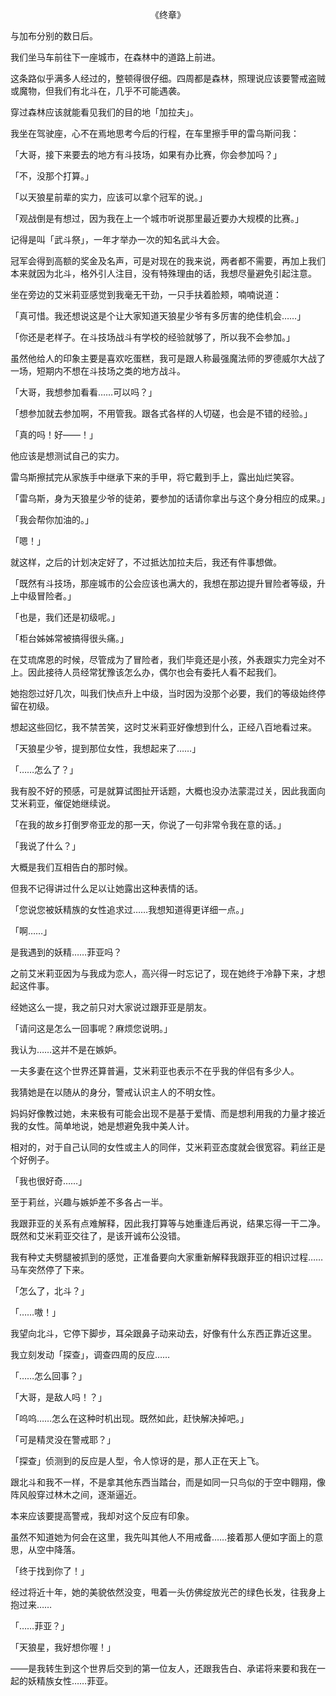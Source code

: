 <p align="center">《终章》</p>

与加布分别的数日后。

我们坐马车前往下一座城市，在森林中的道路上前进。

这条路似乎满多人经过的，整顿得很仔细。四周都是森林，照理说应该要警戒盗贼或魔物，但我们有北斗在，几乎不可能遇袭。

穿过森林应该就能看见我们的目的地「加拉夫」。

我坐在驾驶座，心不在焉地思考今后的行程，在车里擦手甲的雷乌斯问我：

「大哥，接下来要去的地方有斗技场，如果有办比赛，你会参加吗？」

「不，没那个打算。」

「以天狼星前辈的实力，应该可以拿个冠军的说。」

「观战倒是有想过，因为我在上一个城市听说那里最近要办大规模的比赛。」

记得是叫「武斗祭」，一年才举办一次的知名武斗大会。

冠军会得到高额的奖金及名声，可是对现在的我来说，两者都不需要，再加上我们本来就因为北斗，格外引人注目，没有特殊理由的话，我想尽量避免引起注意。

坐在旁边的艾米莉亚感觉到我毫无干劲，一只手扶着脸颊，喃喃说道：

「真可惜。我还想说这是个让大家知道天狼星少爷有多厉害的绝佳机会……」

「你还是老样子。在斗技场战斗有学校的经验就够了，所以我不会参加。」

虽然他给人的印象主要是喜欢吃蛋糕，我可是跟人称最强魔法师的罗德威尔大战了一场，短期内不想在斗技场之类的地方战斗。

「大哥，我想参加看看……可以吗？」

「想参加就去参加啊，不用管我。跟各式各样的人切磋，也会是不错的经验。」

「真的吗！好——！」

他应该是想测试自己的实力。

雷乌斯擦拭完从家族手中继承下来的手甲，将它戴到手上，露出灿烂笑容。

「雷乌斯，身为天狼星少爷的徒弟，要参加的话请你拿出与这个身分相应的成果。」

「我会帮你加油的。」

「嗯！」

就这样，之后的计划决定好了，不过抵达加拉夫后，我还有件事想做。

「既然有斗技场，那座城市的公会应该也满大的，我想在那边提升冒险者等级，升上中级冒险者。」

「也是，我们还是初级呢。」

「柜台姊姊常被搞得很头痛。」

在艾琉席恩的时候，尽管成为了冒险者，我们毕竟还是小孩，外表跟实力完全对不上。因此接待人员经常犹豫该怎么办，偶尔也会有委托人看不起我们。

她抱怨过好几次，叫我们快点升上中级，当时因为没那个必要，我们的等级始终停留在初级。

想起这些回忆，我不禁苦笑，这时艾米莉亚好像想到什么，正经八百地看过来。

「天狼星少爷，提到那位女性，我想起来了……」

「……怎么了？」

我有股不好的预感，可是就算试图扯开话题，大概也没办法蒙混过关，因此我面向艾米莉亚，催促她继续说。

「在我的故乡打倒罗帝亚龙的那一天，你说了一句非常令我在意的话。」

「我说了什么？」

大概是我们互相告白的那时候。

但我不记得讲过什么足以让她露出这种表情的话。

「您说您被妖精族的女性追求过……我想知道得更详细一点。」

「啊……」

是我遇到的妖精……菲亚吗？

之前艾米莉亚因为与我成为恋人，高兴得一时忘记了，现在她终于冷静下来，才想起这件事。

经她这么一提，我之前只对大家说过跟菲亚是朋友。

「请问这是怎么一回事呢？麻烦您说明。」

我认为……这并不是在嫉妒。

一夫多妻在这个世界还算普遍，艾米莉亚也表示不在乎我的伴侣有多少人。

我猜她是在以随从的身分，警戒认识主人的不明女性。

妈妈好像教过她，未来极有可能会出现不是基于爱情、而是想利用我的力量才接近我的女性。简单地说，她是想避免我中美人计。

相对的，对于自己认同的女性或主人的同伴，艾米莉亚态度就会很宽容。莉丝正是个好例子。

「我也很好奇……」

至于莉丝，兴趣与嫉妒差不多各占一半。

我跟菲亚的关系有点难解释，因此我打算等与她重逢后再说，结果忘得一干二净。既然和艾米莉亚交往了，是该开诚布公没错。

我有种丈夫劈腿被抓到的感觉，正准备要向大家重新解释我跟菲亚的相识过程……马车突然停了下来。

「怎么了，北斗？」

「……嗷！」

我望向北斗，它停下脚步，耳朵跟鼻子动来动去，好像有什么东西正靠近这里。

我立刻发动「探查」，调查四周的反应……

「……怎么回事？」

「大哥，是敌人吗！？」

「呜呜……怎么在这种时机出现。既然如此，赶快解决掉吧。」

「可是精灵没在警戒耶？」

「探查」侦测到的反应是人型，令人惊讶的是，那人正在天上飞。

跟北斗和我不一样，不是拿其他东西当踏台，而是如同一只鸟似的于空中翱翔，像阵风般穿过林木之间，逐渐逼近。

本来应该要提高警戒，我却对这个反应有印象。

虽然不知道她为何会在这里，我先叫其他人不用戒备……接着那人便如字面上的意思，从空中降落。

「终于找到你了！」

经过将近十年，她的美貌依然没变，甩着一头仿佛绽放光芒的绿色长发，往我身上抱过来……

「……菲亚？」

「天狼星，我好想你喔！」

——是我转生到这个世界后交到的第一位友人，还跟我告白、承诺将来要和我在一起的妖精族女性……菲亚。

